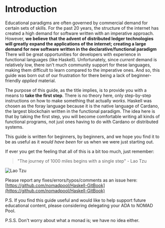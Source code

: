 # Introduction

Educational paradigms are often governed by commercial demand for certain sets of skills. For the past 20 years, the structure of the internet has created a high demand for software written with an imperative approach. However, **we believe that the advent of distributed ledger technologies will greatly expand the applications of the internet; creating a large demand for new software written in the declarative/functional paradigm** There will be great opportunities for developers with experience in functional languages (like Haskell). Unfortunately, since _current_ demand is relatively low, there isn't much community support for these languages, making them difficult to learn compared to the imperative ones. And so, this guide was born out of our frustration for there being a lack of beginner-friendly _applied_ material.

The purpose of this guide, as the title implies, is to provide you with a means to **take the first step**. There is no theory here, only step-by-step instructions on how to make something that actually _works_. Haskell was chosen as the foray language because it is the native language of Cardano, the largest blockchain written in the functional paradigm. The idea here is that by taking the first step, you will become comfortable writing all kinds of functional programs, not just ones having to do with Cardano or distributed systems.

This guide is written for beginners, by beginners, and we hope you find it to be as useful as it _would have been_ for us when we were just starting out.

If ever you get the feeling that all of this is a bit too much, just remember:

> "The journey of 1000 miles begins with a single step" - Lao Tzu

![Lao Tzu](https://images.fineartamerica.com/images/artworkimages/mediumlarge/1/lao-tzu-ralph-taylor.jpg)

Please report any fixes/errors/typos/comments as an issue here: [https://github.com/nomadpool/Haskell-GitBook](https://github.com/nomadpool/Haskell-GitBook)

P.S. If you find this guide useful and would like to help support future educational content, please considering delegating your ADA to NOMAD Pool.

P.S.S. Don't worry about what a monad is; we have no idea either.

